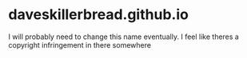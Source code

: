 # daveskillerbread.github.io
I will probably need to change this name eventually. I feel like theres a copyright infringement in there somewhere

